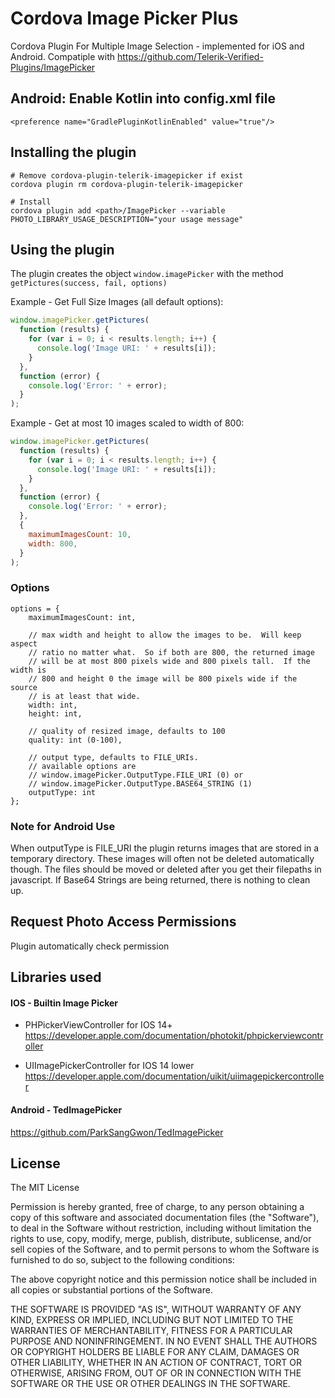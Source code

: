 # Cordova Image Picker Plus

Cordova Plugin For Multiple Image Selection - implemented for iOS and Android.
Compatiple with https://github.com/Telerik-Verified-Plugins/ImagePicker

## Android: Enable Kotlin into config.xml file

```
<preference name="GradlePluginKotlinEnabled" value="true"/>

```

## Installing the plugin

    # Remove cordova-plugin-telerik-imagepicker if exist
    cordova plugin rm cordova-plugin-telerik-imagepicker

    # Install
    cordova plugin add <path>/ImagePicker --variable PHOTO_LIBRARY_USAGE_DESCRIPTION="your usage message"

## Using the plugin

The plugin creates the object `window.imagePicker` with the method `getPictures(success, fail, options)`

Example - Get Full Size Images (all default options):

```javascript
window.imagePicker.getPictures(
  function (results) {
    for (var i = 0; i < results.length; i++) {
      console.log('Image URI: ' + results[i]);
    }
  },
  function (error) {
    console.log('Error: ' + error);
  }
);
```

Example - Get at most 10 images scaled to width of 800:

```javascript
window.imagePicker.getPictures(
  function (results) {
    for (var i = 0; i < results.length; i++) {
      console.log('Image URI: ' + results[i]);
    }
  },
  function (error) {
    console.log('Error: ' + error);
  },
  {
    maximumImagesCount: 10,
    width: 800,
  }
);
```

### Options

    options = {
        maximumImagesCount: int,

        // max width and height to allow the images to be.  Will keep aspect
        // ratio no matter what.  So if both are 800, the returned image
        // will be at most 800 pixels wide and 800 pixels tall.  If the width is
        // 800 and height 0 the image will be 800 pixels wide if the source
        // is at least that wide.
        width: int,
        height: int,

        // quality of resized image, defaults to 100
        quality: int (0-100),

        // output type, defaults to FILE_URIs.
        // available options are
        // window.imagePicker.OutputType.FILE_URI (0) or
        // window.imagePicker.OutputType.BASE64_STRING (1)
        outputType: int
    };

### Note for Android Use

When outputType is FILE_URI the plugin returns images that are stored in a temporary directory. These images will often not be deleted automatically though. The files should be moved or deleted after you get their filepaths in javascript. If Base64 Strings are being returned, there is nothing to clean up.

## Request Photo Access Permissions

Plugin automatically check permission

## Libraries used

#### IOS - Builtin Image Picker

- PHPickerViewController for IOS 14+
  https://developer.apple.com/documentation/photokit/phpickerviewcontroller

- UIImagePickerController for IOS 14 lower
  https://developer.apple.com/documentation/uikit/uiimagepickercontroller

#### Android - TedImagePicker

https://github.com/ParkSangGwon/TedImagePicker

## License

The MIT License

Permission is hereby granted, free of charge, to any person obtaining a copy
of this software and associated documentation files (the "Software"), to deal
in the Software without restriction, including without limitation the rights
to use, copy, modify, merge, publish, distribute, sublicense, and/or sell
copies of the Software, and to permit persons to whom the Software is
furnished to do so, subject to the following conditions:

The above copyright notice and this permission notice shall be included in
all copies or substantial portions of the Software.

THE SOFTWARE IS PROVIDED "AS IS", WITHOUT WARRANTY OF ANY KIND, EXPRESS OR
IMPLIED, INCLUDING BUT NOT LIMITED TO THE WARRANTIES OF MERCHANTABILITY,
FITNESS FOR A PARTICULAR PURPOSE AND NONINFRINGEMENT. IN NO EVENT SHALL THE
AUTHORS OR COPYRIGHT HOLDERS BE LIABLE FOR ANY CLAIM, DAMAGES OR OTHER
LIABILITY, WHETHER IN AN ACTION OF CONTRACT, TORT OR OTHERWISE, ARISING FROM,
OUT OF OR IN CONNECTION WITH THE SOFTWARE OR THE USE OR OTHER DEALINGS IN
THE SOFTWARE.
